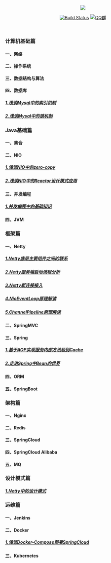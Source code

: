 <div align="center">
<img src="https://ws1.sinaimg.cn/large/0069RVTdly1fubocn5pxaj30go082dg1.jpg" width=""/> 
<br/>

[![Build Status](https://travis-ci.org/crossoverJie/JCSprout.svg?branch=master)](https://travis-ci.org/crossoverJie/JCSprout)
[![QQ群](https://img.shields.io/badge/QQ%E7%BE%A4-787381170-yellowgreen.svg)](https://jq.qq.com/?_wv=1027&k=5HPYvQk)

[qq0groupsvg]: https://img.shields.io/badge/QQ%E7%BE%A4-787381170-yellowgreen.svg
[qq0group]: https://jq.qq.com/?_wv=1027&k=5HPYvQk

</div><br>

### 计算机基础篇
#### 一、网络
#### 二、操作系统
#### 三、数据结构与算法
#### 四、数据库
##### [1.浅谈Mysql中的索引机制](./articles/cs/db/index-1.md)
##### [2.浅谈Mysql中的锁机制](./articles/cs/db/lock.md)
### Java基础篇
#### 一、集合
#### 二、NIO
##### [1.浅谈NIO中的zero-copy](./articles/java/nio/nio-zerocopy.md)
##### [2.浅谈NIO中的Reactor设计模式应用](./articles/java/nio/nio-reactor.md)
#### 三、并发编程
##### [1.并发编程中的基础知识](./articles/concurrent/base.md)
#### 四、JVM
### 框架篇
#### 一、Netty
##### [1.Netty底层主要组件之间的联系](./articles/frame/netty/source-read-all.md)
##### [2.Netty服务端启动流程分析](./articles/frame/netty/sr-server-start.md)
##### [3.Netty新连接接入](./articles/frame/netty/sr-newchannel.md)
##### [4.NioEventLoop原理解读](./articles/frame/netty/sr-eventloop.md)
##### [5.ChannelPipeline原理解读](./articles/frame/netty/sr-pipeline.md)
#### 二、SpringMVC
#### 三、Spring
##### [1.基于AOP实现服务内部方法级别Cache](./articles/frame/spring/aop-cache.md)
##### [2.走进Spring中Bean的世界](./articles/frame/spring/bean-all.md)
#### 四、ORM
#### 五、SpringBoot
### 架构篇
#### 一、Nginx
#### 二、Redis
#### 三、SpringCloud
#### 四、SpringCloud Alibaba
#### 五、MQ
### 设计模式篇
##### [1.Netty中的设计模式](./articles/frame/netty/sr-pattern.md)
### 运维篇
#### 一、Jenkins
#### 二、Docker
##### [1.浅谈Docker-Compose部署SpringCloud](./articles/ops/docker/docker-compose-ops-sc-1.md)
#### 三、Kubernetes